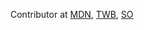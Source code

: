 Contributor at [MDN](https://github.com/mdn/content/pulls?q=is%3Apr+is%3Aclosed+author%3Ahimanshugarg), [TWB](https://twbplatform.org/4e587754764a4772464a513066766174702b753876413d3d3a3af7aedcad50c0f6493d3187c23bc7bd8d/key/), [SO](https://stackoverflow.com/users/786691/himanshu)
